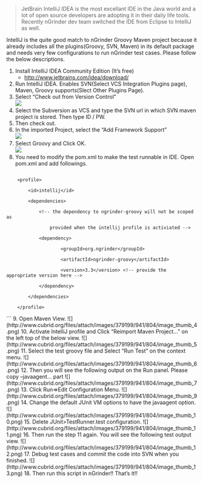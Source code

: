 >JetBrain IntelliJ IDEA is the most excellant IDE in the Java world and a lot of open source developers are adopting it in their daily life tools. Recently nGrinder dev team switched the IDE from Eclipse to IntelliJ as well.

IntelliJ is the quite good match to nGrinder Groovy Maven project because it already includes all the plugins(Groovy, SVN, Maven) in its default package and needs very few configurations to run nGrinder test cases. Please follow the below descriptions.

1. Install IntelliJ IDEA Community Edition (It’s free)
    - http://www.jetbrains.com/idea/download/
2. Run IntelliJ IDEA. Enables SVN(Select VCS Integration Plugins page), Maven, Groovy supports(Slect Other Plugins Page).
3. Select “Check out from Version Control”  
   ![](http://www.cubrid.org/files/attach/images/379199/941/804/image_thumb_1.png)
4. Select the Subversion as VCS and type the SVN url in which SVN maven project is stored. Then type ID / PW.
5. Then check out.
6. In the imported Project, select the “Add Framework Support”  
   ![](image)
7. Select Groovy and Click OK.  
   ![](http://www.cubrid.org/files/attach/images/379199/941/804/image_thumb_3.png)
8. You need to modify the pom.xml to make the test runnable in IDE. Open pom.xml and add followings.  
   ```
<profiles>

        <profile>

            <id>intellij</id>

            <dependencies>

                <!-- the dependency to ngrinder-groovy will not be scoped as

                    provided when the intellij profile is activiated -->

                <dependency>

                        <groupId>org.ngrinder</groupId>

                        <artifactId>ngrinder-groovy</artifactId>

                        <version>3.3</version> <!-- provide the appropriate version here -->

                </dependency>

            </dependencies>

        </profile>

</profiles>
```
9. Open Maven View.  
   ![](http://www.cubrid.org/files/attach/images/379199/941/804/image_thumb_4.png)
10. Activate IntelliJ profile and Click “Reimport Maven Project…” on the left top of the below view.  
    ![](http://www.cubrid.org/files/attach/images/379199/941/804/image_thumb_5.png)
11. Select the test groovy file and Select “Run Test” on the context menu.  
    ![](http://www.cubrid.org/files/attach/images/379199/941/804/image_thumb_6.png)
12. Then you will see the following output on the Run panel. Please copy –javaagent… part  
    ![](http://www.cubrid.org/files/attach/images/379199/941/804/image_thumb_7.png)
13. Click Run=>Edit Configuration Menu.  
    ![](http://www.cubrid.org/files/attach/images/379199/941/804/image_thumb_9.png)
14. Change the default JUnit VM options to have the javaagent option.  
    ![](http://www.cubrid.org/files/attach/images/379199/941/804/image_thumb_10.png)
15. Delete JUnit>TestRunner.test configuration.  
    ![](http://www.cubrid.org/files/attach/images/379199/941/804/image_thumb_11.png)
16. Then run the step 11 again. You will see the following test output view.  
    ![](http://www.cubrid.org/files/attach/images/379199/941/804/image_thumb_12.png)
17. Debug test cases and commit the code into SVN when you finished.  
    ![](http://www.cubrid.org/files/attach/images/379199/941/804/image_thumb_13.png)
18. Then run this script in nGrinder!! That’s it!! 